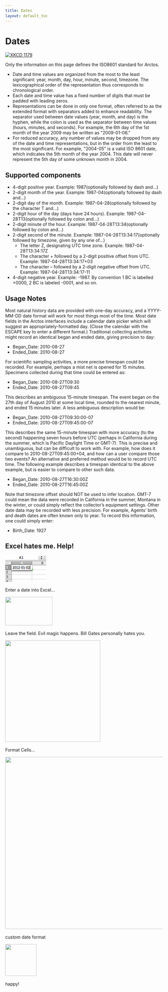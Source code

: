 ```yaml
---
title: Dates
layout: default_toc
---
```


# Dates


<div class="center-block text-center">
  <a href="http://xkcd.com/1179/">
    <img src="http://imgs.xkcd.com/comics/iso_8601.png" alt="XKCD 1179" />
  </a>
</div>

Only the information on this page defines the ISO8601 standard for
Arctos.

-   Date and time values are organized from the most to the least
    significant: year, month, day, hour, minute, second, timezone. The
    lexicographical order of the representation thus corresponds to
    chronological order.
-   Each date and time value has a fixed number of digits that must be
    padded with leading zeros.
-   Representations can be done in only one format, often referred to as
    the extended format with separators added to enhance readability.
    The separator used between date values (year, month, and day) is the
    hyphen, while the colon is used as the separator between time values
    (hours, minutes, and seconds). For example, the 6th day of the 1st
    month of the year 2009 may be written as "2009-01-06."
-   For reduced accuracy, any number of values may be dropped from any
    of the date and time representations, but in the order from the
    least to the most significant. For example, "2004-05" is a valid ISO
    8601 date, which indicates the 5th month of the year 2004. This date
    will never represent the 5th day of some unknown month in 2004.

## Supported components

-   4-digit positive year. <span class="example">Example:
    1987</span><span class="next">(optionally followed by
    dash and…)</span>
-   2-digit month of the year. <span class="example">Example:
    1987-04</span><span class="next">(optionally followed by
    dash and…)</span>
-   2-digit day of the month. <span class="example">Example:
    1987-04-28</span><span class="next">(optionally followed by the
    character T and…)</span>
-   2-digit hour of the day (days have 24 hours). <span
    class="example">Example: 1987-04-28T13</span><span
    class="next">(optionally followed by colon and…)</span>
-   2-digit minute of the hour. <span class="example">Example:
    1987-04-28T13:34</span><span class="next">(optionally followed by
    colon and…)</span>
-   2-digit second of the minute. <span class="example">Example:
    1987-04-28T13:34:17</span><span class="next">(optionally followed by
    timezone, given by any one of…)</span>
    -   The letter Z, designating UTC time zone. <span
        class="example">Example: 1987-04-28T13:34:17Z</span>
    -   The character + followed by a 2-digit positive offset from UTC.
        <span class="example">Example: 1987-04-28T13:34:17+03</span>
    -   The character – followed by a 2-digit negative offset from UTC.
        <span class="example">Example: 1987-04-28T13:34:17-11</span>
-   4-digit negative year. Example: -1987. By convention 1 BC is
    labelled +0000, 2 BC is labeled -0001, and so on.

## Usage Notes

Most natural history data are provided with one-day accuracy, and a
YYYY-MM-DD date format will work for most things most of the time. Most
date fields in the Arctos interfaces include a calendar date picker
which will suggest an appropriately-formatted day. (Close the calendar
with the ESCAPE key to enter a different format.) Traditional collecting
activities might record an identical began and ended date, giving
precision to day:

-   Began_Date: 2010-08-27
-   Ended_Date: 2010-08-27

For scientific sampling activities, a more precise timespan could be
recorded. For example, perhaps a mist net is opened for 15 minutes.
Specimens collected during that time could be entered as:

-   Began_Date: 2010-08-27T09:30
-   Ended_Date: 2010-08-27T09:45

This describes an ambiguous 15-minute timespan. The event began on the
27th day of August 2010 at some local time, rounded to the nearest
minute, and ended 15 minutes later. A less ambiguous description would
be:

-   Began_Date: 2010-08-27T09:30:00-07
-   Ended_Date: 2010-08-27T09:45:00-07

This describes the same 15-minute timespan with more accuracy (to the
second) happening seven hours before UTC (perhaps in California during
the summer, which is Pacific Daylight Time or GMT-7). This is precise
and unambiguous, but can be difficult to work with. For example, how
does it compare to 2010-08-27T09:45:00+04, and how can a user compare
those two events? An alternative and preferred method would be to record
UTC time. The following example describes a timespan identical to the
above example, but is easier to compare to other such data.

-   Began_Date: 2010-08-27T16:30:00Z
-   Ended_Date: 2010-08-27T16:45:00Z

Note that timezone offset should NOT be used to infer location. GMT-7
could mean the data were recorded in California in the summer, Montana
in the winter, or could simply reflect the collector’s equipment
settings. Other date data may be recorded with less precision. For
example, Agents’ birth and death dates are often known only to year. To
record this information, one could simply enter:

-   Birth_Date: 1927

## Excel hates me. Help!

<img src="../images/classic-uploads/2012/03/screen-shot-2012-03-07-at-11-35-26-am.png"  width="131"
height="84" />

Enter a date into Excel…

<img src="../images/classic-uploads/2012/03/screen-shot-2012-03-07-at-11-35-34-am.png"  width="151" height="91"
sizes="(max-width: 151px) 100vw, 151px"
srcset="../images/classic-uploads/2012/03/screen-shot-2012-03-07-at-11-35-34-am.png 151w, ../images/classic-uploads/2012/03/screen-shot-2012-03-07-at-11-35-34-am-150x91.png 150w" />

Leave the field. Evil magic happens. Bill Gates personally hates you.

<img src="../images/classic-uploads/2012/03/screen-shot-2012-03-07-at-11-35-46-am.png"  width="304" height="325"
sizes="(max-width: 304px) 100vw, 304px"
srcset="../images/classic-uploads/2012/03/screen-shot-2012-03-07-at-11-35-46-am.png 304w, ../images/classic-uploads/2012/03/screen-shot-2012-03-07-at-11-35-46-am-281x300.png 281w, ../images/classic-uploads/2012/03/screen-shot-2012-03-07-at-11-35-46-am-250x267.png 250w, ../images/classic-uploads/2012/03/screen-shot-2012-03-07-at-11-35-46-am-168x180.png 168w" />

Format Cells…

<img src="../images/classic-uploads/2012/03/screen-shot-2012-03-07-at-11-36-25-am.png"  width="543" height="551"
sizes="(max-width: 543px) 100vw, 543px"
srcset="../images/classic-uploads/2012/03/screen-shot-2012-03-07-at-11-36-25-am.png 543w, ../images/classic-uploads/2012/03/screen-shot-2012-03-07-at-11-36-25-am-296x300.png 296w, ../images/classic-uploads/2012/03/screen-shot-2012-03-07-at-11-36-25-am-48x48.png 48w, ../images/classic-uploads/2012/03/screen-shot-2012-03-07-at-11-36-25-am-250x254.png 250w, ../images/classic-uploads/2012/03/screen-shot-2012-03-07-at-11-36-25-am-177x180.png 177w, ../images/classic-uploads/2012/03/screen-shot-2012-03-07-at-11-36-25-am-493x500.png 493w" />

custom date format

<img src="../images/classic-uploads/2012/03/screen-shot-2012-03-07-at-11-36-38-am.png"  width="100" height="102"
sizes="(max-width: 100px) 100vw, 100px"
srcset="../images/classic-uploads/2012/03/screen-shot-2012-03-07-at-11-36-38-am.png 100w, ../images/classic-uploads/2012/03/screen-shot-2012-03-07-at-11-36-38-am-48x48.png 48w" />

happy!

